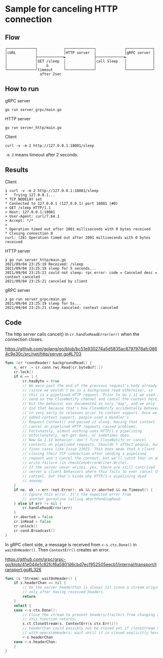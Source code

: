 # Sample for canceling HTTP connection

## Flow

```
┌─────────────┐            ┌─────────────┐             ┌────────────┐
│cURL         │            │HTTP server  │             │gRPC server │
│             ├────────────►             ├─────────────►            │
│             │GET /sleep  │             │call Sleep   │            │
│             │    &       │             │             │            │
└─────────────┘timeout     └─────────────┘             └────────────┘
                after 2sec
```

## How to run

gRPC server
```shell
go run server_grpc/main.go
```

HTTP server
```shell
go run server_http/main.go
```

Client
```shell
curl -v -m 2 http://127.0.0.1:18081/sleep
```
`-m 2` means timeout after 2 seconds.

## Results

Client
```
❯ curl -v -m 2 http://127.0.0.1:18081/sleep
*   Trying 127.0.0.1...
* TCP_NODELAY set
* Connected to 127.0.0.1 (127.0.0.1) port 18081 (#0)
> GET /sleep HTTP/1.1
> Host: 127.0.0.1:18081
> User-Agent: curl/7.64.1
> Accept: */*
> 
* Operation timed out after 2001 milliseconds with 0 bytes received
* Closing connection 0
curl: (28) Operation timed out after 2001 milliseconds with 0 bytes received
```

HTTP server
```
❯ go run server_http/main.go
2021/09/04 23:25:19 Received: /sleep
2021/09/04 23:25:19 sleep for 5 seconds...
2021/09/04 23:25:21 could not sleep: rpc error: code = Canceled desc = context canceled
2021/09/04 23:25:21 canceled by client
```

gRPC server
```
❯ go run server_grpc/main.go
2021/09/04 23:25:19 sleep for 5s...
2021/09/04 23:25:21 sleep canceled: context canceled
```

## Code

The http server calls cancel() in `cr.handleReadError(err)` when the connection closes.

https://github.com/golang/go/blob/bc51e930274a5d5835ac8797978afc0864c9e30c/src/net/http/server.go#L703
```go
func (cr *connReader) backgroundRead() {
	n, err := cr.conn.rwc.Read(cr.byteBuf[:])
	cr.lock()
	if n == 1 {
		cr.hasByte = true
		// We were past the end of the previous request's body already
		// (since we wouldn't be in a background read otherwise), so
		// this is a pipelined HTTP request. Prior to Go 1.11 we used to
		// send on the CloseNotify channel and cancel the context here,
		// but the behavior was documented as only "may", and we only
		// did that because that's how CloseNotify accidentally behaved
		// in very early Go releases prior to context support. Once we
		// added context support, people used a Handler's
		// Request.Context() and passed it along. Having that context
		// cancel on pipelined HTTP requests caused problems.
		// Fortunately, almost nothing uses HTTP/1.x pipelining.
		// Unfortunately, apt-get does, or sometimes does.
		// New Go 1.11 behavior: don't fire CloseNotify or cancel
		// contexts on pipelined requests. Shouldn't affect people, but
		// fixes cases like Issue 23921. This does mean that a client
		// closing their TCP connection after sending a pipelined
		// request won't cancel the context, but we'll catch that on any
		// write failure (in checkConnErrorWriter.Write).
		// If the server never writes, yes, there are still contrived
		// server & client behaviors where this fails to ever cancel the
		// context, but that's kinda why HTTP/1.x pipelining died
		// anyway.
	}
	if ne, ok := err.(net.Error); ok && cr.aborted && ne.Timeout() {
		// Ignore this error. It's the expected error from
		// another goroutine calling abortPendingRead.
	} else if err != nil {
		cr.handleReadError(err)
	}
	cr.aborted = false
	cr.inRead = false
	cr.unlock()
	cr.cond.Broadcast()
}
```

In gRPC client side, a message is received from `<-s.ctx.Done()` in `waitOnHeader()`. Then `ContextErr()` creates an error.

https://github.com/grpc/grpc-go/blob/41e044e1c82fcf6a5801d6cbd7ecf952505eecb1/internal/transport/transport.go#L326
```go
func (s *Stream) waitOnHeader() {
	if s.headerChan == nil {
		// On the server headerChan is always nil since a stream originates
		// only after having received headers.
		return
	}
	select {
	case <-s.ctx.Done():
		// Close the stream to prevent headers/trailers from changing after
		// this function returns.
		s.ct.CloseStream(s, ContextErr(s.ctx.Err()))
		// headerChan could possibly not be closed yet if closeStream raced
		// with operateHeaders; wait until it is closed explicitly here.
		<-s.headerChan
	case <-s.headerChan:
	}
}
```
